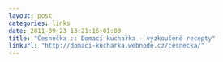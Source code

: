 ```yaml
---
layout: post
categories: links
date: 2011-09-23 13:21:16+01:00
title: "Česnečka :: Domací kuchařka - vyzkoušené recepty"
linkurl: "http://domaci-kucharka.webnode.cz/cesnecka/"
---
```

